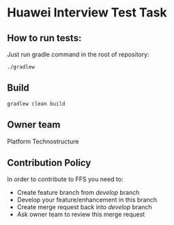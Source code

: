 # Huawei Interview Test Task
## How to run tests:
Just run gradle command in the root of repository:
~~~
./gradlew 
~~~

## Build
~~~
gradlew clean build
~~~

## Owner team
Platform Technostructure

## Contribution Policy
In order to contribute to FFS you need to:
* Create feature branch from *develop* branch
* Develop your feature/enhancement in this branch
* Create merge request back into *develop* branch
* Ask owner team to review this merge request